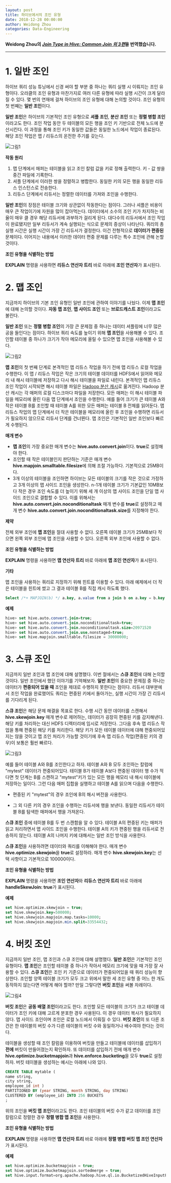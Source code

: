 ```yaml
---
layout: post
title: 하이브에서의 조인 유형
date: 2018-12-28 00:00:00
author: Weidong Zhou
categories: Data-Engineering
---  
```

  
  
**Weidong Zhou의 [*Join Type in Hive: Common Join 외 3편*](https://weidongzhou.wordpress.com/2017/06/06/join-type-in-hive-common-join)을 번역했습니다.**
  
  
- - -

# 1. 일반 조인  

하이브 쿼리 성능 튜닝에서 신경 써야 할 부분 중 하나는 쿼리 실행 시 이뤄지는 조인 유형이다. 오라클의 조인 유형과 마찬가지로 여러 다른 유형에 따라 실행 시간이 크게 달라질 수 있다. 몇 번의 연재에 걸쳐 하이브의 조인 유형에 대해 논의할 것이다. 조인 유형의 첫 번째는 **일반 조인**이다.  

**일반 조인**은 하이브의 기본적인 조인 유형으로 **셔플 조인**, **분산 조인** 또는 **정렬 병합 조인**이라고도 한다. 조인 작업 동안 두 테이블의 모든 행을 조인 키 기반으로 전체 노드에 분산시킨다. 이 과정을 통해 조인 키가 동일한 값들은 동일한 노드에서 작업이 종료된다. 해당 조인 작업은 맵 / 리듀스의 온전한 주기를 갖는다.  

![그림1](https://aldente0630.github.io/assets/join_type_in_hive1.jpg)  

**작동 원리**

1. 맵 단계에서 매퍼는 테이블을 읽고 조인 칼럼 값을 키로 정해 출력한다. 키 - 값 쌍을 중간 파일에 기록한다.
2. 셔플 단계에서 이러한 쌍을 정렬하고 병합한다. 동일한 키의 모든 행을 동일한 리듀스 인스턴스로 전송한다.
3. 리듀스 단계에서 리듀서는 정렬한 데이터를 가져와 조인을 수행한다.

**일반 조인**의 장점은 테이블 크기와 상관없이 작동한다는 점이다. 그러나 셔플은 비용이 매우 큰 작업이기에 자원을 많이 잡아먹는다. 데이터에서 소수의 조인 키가 차지하는 비율이 매우 클 경우 해당 리듀서에 과부하가 걸리게 된다. 대다수의 리듀서에서 조인 작업이 완료됐지만 일부 리듀서가 계속 실행되는 식으로 문제의 증상이 나타난다. 쿼리의 총 실행 시간은 실행 시간이 가장 긴 리듀서가 결정한다. 이건 전형적으로 **데이터가 편중된** 문제이다. 이어지는 내용에서 이러한 데이터 편중 문제를 다루는 특수 조인에 관해 논할 것이다.

**조인 유형을 식별하는 방법**  

**EXPLAIN** 명령을 사용하면 **리듀스 연산자 트리** 바로 아래에 **조인 연산자**가 표시된다.  

# 2. 맵 조인  

지금까지 하이브의 기본 조인 유형인 일반 조인에 관하여 이야기를 나눴다. 이제 **맵 조인**에 대해 논의할 것이다. **자동 맵 조인**, **맵 사이드 조인** 또는 **브로드캐스트 조인**이라고도 불린다.

**일반 조인** 또는 **정렬 병합 조인**의 가장 큰 문제점 중 하나는 데이터 셔플링에 너무 많은 공을 들인다는 점이다. 하이브 쿼리 속도를 높이기 위해 **맵 조인**을 사용해볼 수 있다. 조인할 테이블 중 하나가 크기가 작아 메모리에 올릴 수 있으면 맵 조인을 사용해볼 수 있다.  

![그림2](https://aldente0630.github.io/assets/join_type_in_hive2.jpg)  

**맵 조인**의 첫 번째 단계로 본격적인 맵 리듀스 작업을 하기 전에 맵 리듀스 로컬 작업을 수행한다. 이 맵 / 리듀스 작업은 작은 크기의 테이블 데이터를 HDFS에서 읽어와 메모리 내 해시 테이블에 저장하고 다시 해시 테이블을 파일로 내린다. 본격적인 맵 리듀스 조인 작업이 시작되면 해시 테이블 파일은 [Hadoop 분산 캐시](https://hadoop.apache.org/docs/r1.2.1/api/org/apache/hadoop/filecache/DistributedCache.html)로 옮겨진다. Hadoop 분산 캐시는 각 매퍼의 로컬 디스크마다 파일을 저장한다. 모든 매퍼는 이 해시 테이블 파일을 메모리에 올린 다음 맵 단계에서 조인을 수행한다. 예를 들어 크기가 큰 테이블 A와 작은 테이블 B를 조인할 때 테이블 A를 위한 모든 매퍼는 테이블 B 전체를 읽어둔다. 맵 리듀스 작업의 맵 단계에서 더 작은 테이블을 메모리에 올린 후 조인을 수행하면 리듀서가 필요하지 않으므로 리듀서 단계를 건너뛴다. 맵 조인은 기본적인 일반 조인보다 빠르게 수행된다.

**매개 변수**

* **맵 조인**의 가장 중요한 매개 변수는 **hive.auto.convert.join**이다. **true**로 설정해야 한다.
* 조인할 때 작은 테이블인지 판단하는 기준은 매개 변수 **hive.mapjoin.smalltable.filesize**에 의해 조절 가능하다. 기본적으로 25MB이다.
* 3개 이상의 테이블을 조인하면 하이브는 모든 테이블의 크기를 작은 것으로 가정하고 3개 이상의 맵 사이드 조인을 생성한다. n-1개 테이블 크기가 기본값인 10MB보다 작은 경우 조인 속도를 더 높이기 위해 세 개 이상의 맵 사이드 조인을 단일 맵 사이드 조인으로 결합할 수 있다. 이를 위해서는 **hive.auto.convert.join.noconditionaltask** 매개 변수를 **true**로 설정하고 매개 변수 **hive.auto.convert.join.noconditionaltask.size**를 지정해야 한다.

**제약**

전체 외부 조인에 **맵 조인**을 절대 사용할 수 없다. 오른쪽 테이블 크기가 25MB보다 작으면 왼쪽 외부 조인에 맵 조인을 사용할 수 있다. 오른쪽 외부 조인에 사용할 수 없다.

**조인 유형을 식별하는 방법**  

**EXPLAIN** 명령을 사용하면 **맵 연산자 트리** 바로 아래에 **맵 조인 연산자**가 표시된다.

**기타**    

맵 조인을 사용하는 쿼리로 지정하기 위해 힌트를 이용할 수 있다. 아래 예제에서 더 작은 테이블을 힌트에 썼고 그 결과 테이블 B를 직접 캐시 하도록 했다.  

```sql
Select /*+ MAPJOIN(b) */ a.key, a.value from a join b on a.key = b.key
```  

**예제**    

```sql
hive> set hive.auto.convert.join=true;
hive> set hive.auto.convert.join.noconditionaltask=true;
hive> set hive.auto.convert.join.noconditionaltask.size=20971520
hive> set hive.auto.convert.join.use.nonstaged=true;
hive> set hive.mapjoin.smalltable.filesize = 30000000; 
```  

# 3. 스큐 조인  

지금까지 일반 조인과 맵 조인에 대해 설명했다. 이번 절에서는 **스큐 조인**에 대해 논의할 것이다. 일반 조인에서 했던 이야기를 기억해보자. **일반 조인**의 중요한 문제점 중 하나는 데이터가 **편중되어 있을 때** 조인을 제대로 수행하지 못한다는 점이다. 리듀서 대부분에서 조인 작업을 완료했어도 쿼리는 편중된 키에서 돌아가는, 실행 시간이 가장 긴 리듀서를 기다리게 된다.  

**스큐 조인**은 해당 문제 해결을 목표로 한다. 수행 시간 동안 데이터를 스캔해서 **hive.skewjoin.key** 매개 변수로 제어하는, 데이터가 굉장히 편중된 키를 감지해낸다. 해당 키를 처리하는 대신 HDFS 디렉터리에 임시로 저장한다. 그다음 후속 맵 리듀스 작업을 통해 편중된 해당 키를 처리한다. 해당 키가 모든 테이블 데이터에 대해 편중되어있지는 않을 것이고 맵 조인 처리가 가능할 것이기에 후속 맵 리듀스 작업(편중된 키의 경우)이 보통은 훨씬 빠르다.  

![그림3](https://aldente0630.github.io/assets/join_type_in_hive3.jpg)  

예를 들어 테이블 A와 B를 조인한다고 하자. 테이블 A와 B 모두 조인하는 칼럼에 "mytest" 데이터가 편중되어있다. 테이블 B가 테이블 A보다 편중된 데이터 행 수가 적다면 첫 단계는 B를 스캔하고 "mytest"키가 있는 모든 행을 메모리 내 해시 테이블에 저장하는 일이다. 그런 다음 매퍼 집합을 실행하고 테이블 A를 읽으며 다음을 수행한다.  

* 편중된 키 "mytest"의 경우 조인에 B의 해시 버전을 사용한다.

* 그 외 다른 키의 경우 조인을 수행하는 리듀서에 행을 보낸다. 동일한 리듀서가 테이블 B를 탐색한 매퍼에서 행을 가져온다.  

**스큐 조인** 중에 테이블 B를 두 번 스캔함을 알 수 있다. 테이블 A의 편중된 키는 매퍼가 읽고 처리하면서 맵 사이드 조인을 수행한다. 테이블 A의 키가 편중된 행을 리듀서로 전송하지 않는다. 테이블 A의 나머지 키에 대해서는 일반 조인 방식을 사용한다.  

**스큐 조인**을 사용하려면 데이터와 쿼리를 이해해야 한다. 매개 변수 **hive.optimize.skewjoin**을 **true**로 설정하라. 매개 변수 **hive.skewjoin.key**는 선택 사항이고 기본적으로 100000이다.  

**조인 유형을 식별하는 방법**  

**EXPLAIN** 명령을 사용하면 **조인 연산자**와 **리듀스 연산자 트리** 바로 아래에 **handleSkewJoin: true**가 표시된다.  

**예제**    

```sql
set hive.optimize.skewjoin = true;
set hive.skewjoin.key=500000;
set hive.skewjoin.mapjoin.map.tasks=10000;
set hive.skewjoin.mapjoin.min.split=33554432;
```  

# 4. 버킷 조인  

지금까지 일반 조인, 맵 조인과 스큐 조인에 대해 설명했다. **일반 조인**은 기본적인 조인 유형이다. **맵 조인**은 조인할 테이블 중 하나가 작아서 메모리 크기에 맞을 때 가장 잘 사용할 수 있다. **스큐 조인**은 조인 키 기준으로 데이터가 편중되어있을 때 쿼리 성능이 향상한다. 조인할 양쪽 테이블 크기가 모두 크고 위에서 말한 세 조인 유형 중 어느 한 개도 동작하지 않는다면 어떻게 해야 할까? 만일 그렇다면 **버킷 조인**을 써볼 차례이다.  

![그림4](https://aldente0630.github.io/assets/join_type_in_hive4.jpg)  

**버킷 조인**은 **공동 배열 조인**이라고도 한다. 조인할 모든 테이블의 크기가 크고 테이블 데이터가 조인 키에 대해 고르게 분포한 경우 사용된다. 이 경우 데이터 복사가 필요하지 않다. 맵 사이드 조인이며 조인은 로컬 노드에서 이뤄질 수 있다. **버킷 조인**의 또 다른 조건은 한 테이블의 버킷 수가 다른 테이블의 버킷 수와 동일하거나 배수여야 한다는 것이다.  

테이블을 생성할 때 조인 칼럼을 이용하여 버킷을 만들고 테이블에 데이터를 삽입하기 **전에** 버킷이 만들어졌는지 확인하자. 또 데이터를 삽입하기 전에 매개 변수 **hive.optimize.bucketmapjoin**과 **hive.enforce.bucketing**을 모두 **true**로 설정하자. 버킷 테이블을 생성하는 예시는 아래에 나와 있다.   

```sql
CREATE TABLE mytable (  
name string,     
city string,    
employee_id int )   
PARTITIONED BY (year STRING, month STRING, day STRING)  
CLUSTERED BY (employee_id) INTO 256 BUCKETS 
;
```  

위의 조인을 **버킷 맵 조인**이라고도 한다. 조인 테이블의 버킷 수가 같고 데이터를 조인 칼럼으로 정렬한 경우 **정렬 병합 맵 조인**을 사용한다.  

**조인 유형을 식별하는 방법**  

**EXPLAIN** 명령을 사용하면 **맵 연산자 트리** 바로 아래에 **정렬 병합 버킷 맵 조인 연산자**가 표시된다.  

**예제**    

```sql
set hive.optimize.bucketmapjoin = true;
set hive.optimize.bucketmapjoin.sortedmerge = true;
set hive.input.format=org.apache.hadoop.hive.ql.io.BucketizedHiveInputFormat;
```
